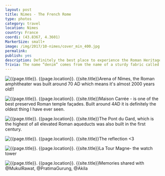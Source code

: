```yaml
---
layout: post
title: Nimes - The French Rome
type: photos
category: travel
location: Nimes
country: France
coordi: (43.8367, 4.3601)
MarkerSize: small+
image: /img/2017/10-nimes/cover_min_400.jpg
permalink:
publish: yes
description: Definitely the best place to experience the Roman Heritage in France.<br>
Trivia: The name “denim” comes from the name of a sturdy fabric called “Serge de Nîmes”, initially made in Nîmes, France, hence “de Nîmes” - “denim”.
---
```

<!-- http://compressjpeg.com -->
<!-- http://compressimage.toolur.com/ 1024, 400-->
<p class="center"><img src="{{site.baseurl}}/img/2017/10-nimes/cover_min.jpg" alt="{{page.title}}. {{page.location}}. {{site.title}}" title="{{page.title}}">Arena of Nîmes, the Roman amphitheater was built around 70 AD which means it's almost 2000 years old!!</p>

<p class="center"><img src="{{site.baseurl}}/img/2017/10-nimes/1_min.jpg" alt="{{page.title}}. {{page.location}}. {{site.title}}" title="{{page.title}}">Maison Carrée - is one of the best preserved Roman temple façades. Built around 4AD it is definitely the oldest thing I have ever seen.</p>

<p class="center"><img src="{{site.baseurl}}/img/2017/10-nimes/2_min.jpg" alt="{{page.title}}. {{page.location}}. {{site.title}}" title="{{page.title}}">The Pont du Gard, which is the highest of all elevated Roman aqueducts was also built in the first century.</p>

<p class="center"><img src="{{site.baseurl}}/img/2017/10-nimes/3_min.jpg" alt="{{page.title}}. {{page.location}}. {{site.title}}" title="{{page.title}}">The reflection <3</p>

<p class="center"><img src="{{site.baseurl}}/img/2017/10-nimes/4_min.jpg" alt="{{page.title}}. {{page.location}}. {{site.title}}" title="{{page.title}}">La Tour Magne- the watch tower</p>

<p class="center"><img src="{{site.baseurl}}/img/2017/10-nimes/5_min.jpg" alt="{{page.title}}. {{page.location}}. {{site.title}}" title="{{page.title}}">Memories shared with @MukulRawat, @PratimaGurung, @Akila</p>
